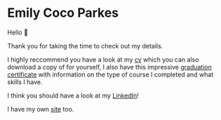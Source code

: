 # Emily Coco Parkes

Hello 👋  

Thank you for taking the time to check out my details.

I highly reccommend you have a look at my [cv](https://github.com/emilyparkes/EmilyParkes-cv/blob/master/EmilyCParkesCV.pdf) which you can also download a copy of for yourself, I also have this impressive [graduation certificate](https://github.com/emilyparkes/EmilyParkes-cv/blob/master/Graduation%20certificate%20for%20Emily%20Parkes.pdf) with information on the type of course I completed and what skills I have.

I think you should have a look at my [LinkedIn](https://www.linkedin.com/in/emilyparkes/)!  

I have my own [site](https://emilyparkes.me/) too.
